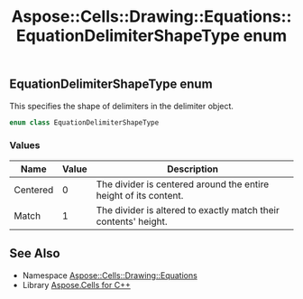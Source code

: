 ﻿---
title: Aspose::Cells::Drawing::Equations::EquationDelimiterShapeType enum
linktitle: EquationDelimiterShapeType
second_title: Aspose.Cells for C++ API Reference
description: 'Aspose::Cells::Drawing::Equations::EquationDelimiterShapeType enum. This specifies the shape of delimiters in the delimiter object in C++.'
type: docs
weight: 2100
url: /cpp/aspose.cells.drawing.equations/equationdelimitershapetype/
---
## EquationDelimiterShapeType enum


This specifies the shape of delimiters in the delimiter object.

```cpp
enum class EquationDelimiterShapeType
```

### Values

| Name | Value | Description |
| --- | --- | --- |
| Centered | 0 | The divider is centered around the entire height of its content. |
| Match | 1 | The divider is altered to exactly match their contents' height. |

## See Also

* Namespace [Aspose::Cells::Drawing::Equations](../)
* Library [Aspose.Cells for C++](../../)
